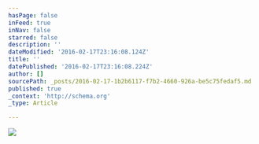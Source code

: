 ```yaml
---
hasPage: false
inFeed: true
inNav: false
starred: false
description: ''
dateModified: '2016-02-17T23:16:08.124Z'
title: ''
datePublished: '2016-02-17T23:16:08.224Z'
author: []
sourcePath: _posts/2016-02-17-1b2b6117-f7b2-4660-926a-be5c75fedaf5.md
published: true
_context: 'http://schema.org'
_type: Article

---
```

![](https://the-grid-user-content.s3-us-west-2.amazonaws.com/c4189620-ebb1-42cf-87e7-7ae46e219a74.jpg)